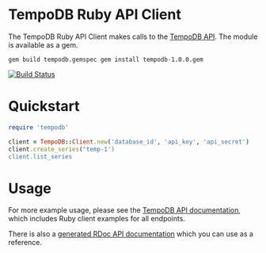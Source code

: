 # TempoDB Ruby API Client

The TempoDB Ruby API Client makes calls to the [TempoDB API](http://tempo-db.com/api/).  The module is available as a gem.

``
gem build tempodb.gemspec
gem install tempodb-1.0.0.gem
``

[![Build Status](https://travis-ci.org/tempodb/tempodb-ruby.png?branch=master)](https://travis-ci.org/tempodb/tempodb-ruby)

# Quickstart

```ruby
require 'tempodb'

client = TempoDB::Client.new('database_id', 'api_key', 'api_secret')
client.create_series("temp-1')
client.list_series
```

# Usage

For more example usage, please see the [TempoDB API documentation](http://tempo-db.com/docs/api/), which includes Ruby client examples for all endpoints.

There is also a [generated RDoc API documentation](http://tempo-db.com/rdoc) which you can use as a reference.
